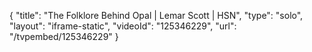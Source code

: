 {
    "title": "The Folklore Behind Opal | Lemar Scott | HSN",
    "type": "solo",
    "layout": "iframe-static",
    "videoId": "125346229",
    "url": "\/tvpembed\/125346229"
}